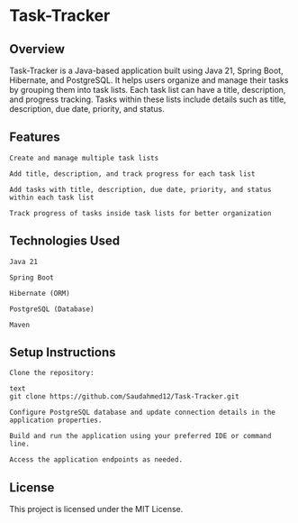 # Task-Tracker

## Overview

Task-Tracker is a Java-based application built using Java 21, Spring Boot, Hibernate, and PostgreSQL. It helps users organize and manage their tasks by grouping them into task lists. Each task list can have a title, description, and progress tracking. Tasks within these lists include details such as title, description, due date, priority, and status.

## Features

    Create and manage multiple task lists

    Add title, description, and track progress for each task list

    Add tasks with title, description, due date, priority, and status within each task list

    Track progress of tasks inside task lists for better organization

## Technologies Used

    Java 21

    Spring Boot

    Hibernate (ORM)

    PostgreSQL (Database)

    Maven

## Setup Instructions

    Clone the repository:

    text
    git clone https://github.com/Saudahmed12/Task-Tracker.git

    Configure PostgreSQL database and update connection details in the application properties.

    Build and run the application using your preferred IDE or command line.

    Access the application endpoints as needed.

## License

This project is licensed under the MIT License.
